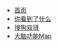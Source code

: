 * [首页](/qu_img/)
* [你看到了什么](/qu_img/tizi.md)
* [搜狗双拼](/qu_img/sou_gou_shuang_pin.md)
* [大脑功能Map](/qu_img/brain_map.md)
